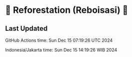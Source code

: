 
# 🌳 Reforestation (Reboisasi) 🌲

## Last Updated

GitHub Actions time: Sun Dec 15 07:19:26 UTC 2024

Indonesia/Jakarta time: Sun Dec 15 14:19:26 WIB 2024
